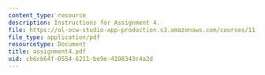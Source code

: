 ```yaml
---
content_type: resource
description: Instructions for Assignment 4.
file: https://ol-ocw-studio-app-production.s3.amazonaws.com/courses/11-423-information-and-communication-technologies-in-community-development-spring-2004/cb6cb64f05546211be9e4108343c4a2d_assignment4.pdf
file_type: application/pdf
resourcetype: Document
title: assignment4.pdf
uid: cb6cb64f-0554-6211-be9e-4108343c4a2d
---
```

